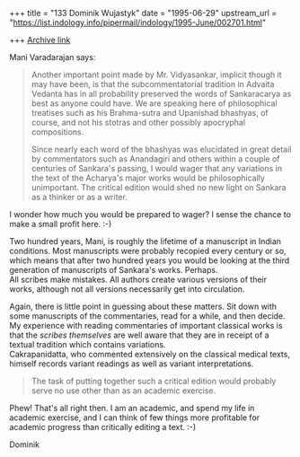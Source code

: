 +++
title = "133 Dominik Wujastyk"
date = "1995-06-29"
upstream_url = "https://list.indology.info/pipermail/indology/1995-June/002701.html"

+++
[Archive link](https://list.indology.info/pipermail/indology/1995-June/002701.html)

Mani Varadarajan says:

> Another important point made by Mr. Vidyasankar, implicit
> though it may have been, is that the subcommentatorial tradition
> in Advaita Vedanta has in all probability preserved the words
> of Sankaracarya as best as anyone could have.  We are speaking
> here of philosophical treatises such as his Brahma-sutra
> and Upanishad bhashyas, of course, and not his stotras and
> other possibly apocryphal compositions.
> 
> Since nearly each word of the bhashyas was elucidated in
> great detail by commentators such as Anandagiri and others
> within a couple of centuries of Sankara's passing, I would
> wager that any variations in the text of the Acharya's major
> works would be philosophically unimportant. The critical
> edition would shed no new light on Sankara as a thinker or
> as a writer.

I wonder how much you would be prepared to wager?  I sense the 
chance to make a small profit here.  :-)

Two hundred years, Mani, is roughly the lifetime of a manuscript in
Indian conditions.  Most manuscripts were probably recopied every century 
or so, which means that after two hundred years you would be looking at
the third generation of manuscripts of Sankara's works.  Perhaps.  
All scribes make mistakes.  All authors create various versions of their
works, although not all versions necessarily get into circulation.

Again, there is little point in guessing about these matters.  Sit down
with some manuscripts of the commentaries, read for a while, and then
decide.  My experience with reading commentaries of important classical
works is that the *scribes themselves* are well aware that they 
are in receipt of a textual tradition which contains variations.  
Cakrapanidatta, who commented extensively on the classical medical texts,
himself records variant readings as well as variant interpretations.

> The task of putting together such a critical 
> edition would probably serve no use other than as an academic 
> exercise.

Phew!  That's all right then.  I am an academic, and spend my life in
academic exercise, and I can think of few things more profitable for 
academic progress than critically editing a text.  :-)

Dominik





